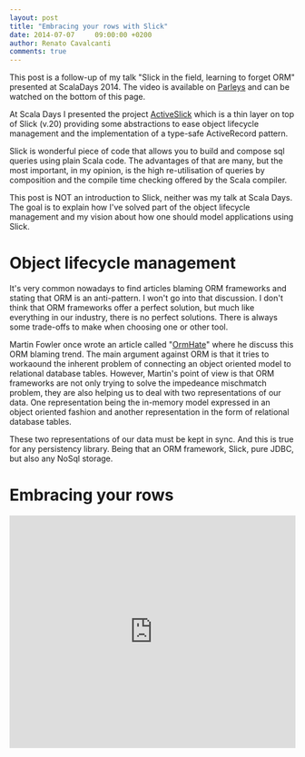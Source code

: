 ```yaml
---
layout: post
title: "Embracing your rows with Slick"
date: 2014-07-07	 09:00:00 +0200
author: Renato Cavalcanti
comments: true
---
```


This post is a follow-up of my talk "Slick in the field, learning to forget ORM" presented at ScalaDays 2014. The video is available on [Parleys](http://www.parleys.com/play/53a7d2c6e4b0543940d9e54c) and can be watched on the bottom of this page.

At Scala Days I presented the project [ActiveSlick](https://github.com/strongtyped/active-slick) which is a thin layer on top of Slick (v.20) providing some abstractions to ease object lifecycle management and the implementation of a type-safe ActiveRecord pattern. 

Slick is wonderful piece of code that allows you to build and compose sql queries using plain Scala code. The advantages of that are many, but the most important, in my opinion, is the high re-utilisation of queries by composition and the compile time checking offered by the Scala compiler.

This post is NOT an introduction to Slick, neither was my talk at Scala Days. The goal is to explain how I've solved part of the object lifecycle management and my vision about how one should model applications using Slick.

<!-- more -->
# Object lifecycle management

It's very common nowadays to find articles blaming ORM frameworks and stating that ORM is an anti-pattern. I won't go into that discussion. I don't think that ORM frameworks offer a perfect solution, but much like everything in our industry, there is no perfect solutions. There is always some trade-offs to make when choosing one or other tool.

Martin Fowler once wrote an article called "[OrmHate](http://martinfowler.com/bliki/OrmHate.html)" where he discuss this ORM blaming trend. The main argument against ORM is that it tries to workaound the inherent problem of connecting an object oriented model to relational database tables. However, Martin's point of view is that ORM frameworks are not only trying to solve the impedeance mischmatch problem, they are also helping us to deal with two representations of our data. One representation being the in-memory model expressed in an object oriented fashion and another representation in the form of relational database tables. 

These two representations of our data must be kept in sync. And this is true for any persistency library. Being that an ORM framework, Slick, pure JDBC, but also any NoSql storage.  

# Embracing your rows





<iframe type="text/html" width="100%" height="410" mozallowfullscreen="true" webkitallowfullscreen="true" src="http://www.parleys.com/share.html#play/53a7d2c6e4b0543940d9e54c" frameborder="0">&lt;br /&gt;</iframe>